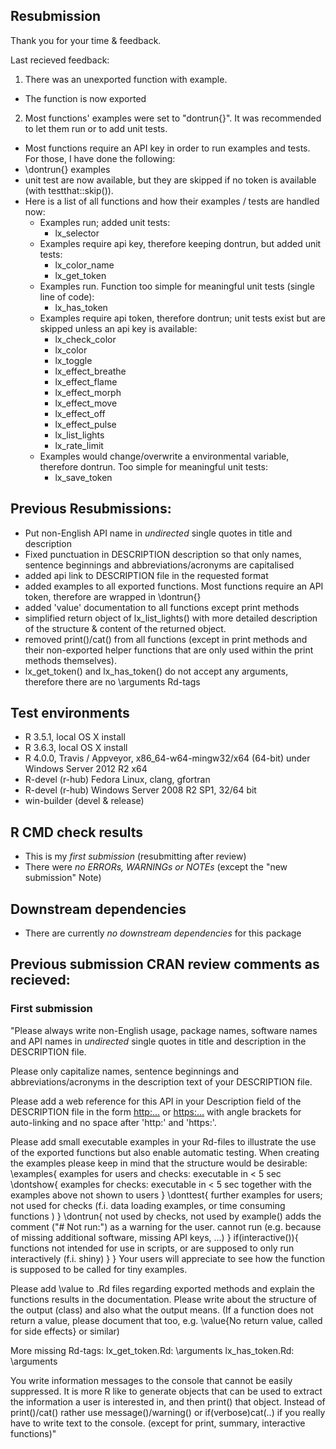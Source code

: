 ## Resubmission
Thank you for your time & feedback.

Last recieved feedback:

1. There was an unexported function with example.

  - The function is now exported

2. Most functions' examples were set to "dontrun{}". It was recommended to let them run or to add unit tests.

  - Most functions require an API key in order to run examples and tests. For those, I have done the following:
  - \dontrun{} examples
  - unit test are now available, but they are skipped if no token is available (with testthat::skip()).
  - Here is a list of all functions and how their examples / tests are handled now:
    - Examples run;  added unit tests:
        - lx_selector
    - Examples require api key, therefore keeping dontrun, but added unit tests:
        - lx_color_name
        - lx_get_token
    - Examples run. Function too simple for meaningful unit tests (single line of code):
        - lx_has_token
    - Examples require api token, therefore dontrun; unit tests exist but are skipped unless an api key is available:
        - lx_check_color    
        - lx_color        
        - lx_toggle
        - lx_effect_breathe
        - lx_effect_flame  
        - lx_effect_morph   
        - lx_effect_move   
        - lx_effect_off    
        - lx_effect_pulse   
        - lx_list_lights
        - lx_rate_limit
    - Examples would change/overwrite a environmental variable, therefore dontrun. Too simple for meaningful unit tests:
        - lx_save_token



## Previous Resubmissions: 
- Put non-English API name in *undirected* single quotes in title and description
- Fixed punctuation in DESCRIPTION description so that only names, sentence beginnings and
abbreviations/acronyms are capitalised
- added api link to DESCRIPTION file in the requested format
- added examples to all exported functions. Most functions require an API token, therefore are wrapped in \dontrun{}
- added 'value' documentation to all functions except print methods
- simplified return object of lx_list_lights() with more detailed description of the structure & content of the returned object.
- removed print()/cat() from all functions (except in print methods and their non-exported helper functions that are only used within the print methods themselves).
- lx_get_token() and lx_has_token() do not accept any arguments, therefore there are no \arguments Rd-tags

## Test environments
* R 3.5.1, local OS X install
* R 3.6.3, local OS X install 
* R 4.0.0, Travis / Appveyor, x86_64-w64-mingw32/x64 (64-bit) under Windows Server 2012 R2 x64
* R-devel (r-hub) Fedora Linux, clang, gfortran
* R-devel (r-hub) Windows Server 2008 R2 SP1, 32/64 bit
* win-builder (devel & release)

## R CMD check results
* This is my *first submission* (resubmitting after review)
* There were *no ERRORs, WARNINGs or NOTEs* (except the "new submission" Note)


## Downstream dependencies
* There are currently *no downstream dependencies* for this package

## Previous submission CRAN review comments as recieved:

### First submission 
"Please always write non-English usage, package names, software names and
API names in *undirected* single quotes in title and description in the
DESCRIPTION file.

Please only capitalize names, sentence beginnings and
abbreviations/acronyms in the description text of your DESCRIPTION file.

Please add a web reference for this API in your Description field of the
DESCRIPTION file in the form
<http:...> or <https:...>
with angle brackets for auto-linking and no space after 'http:' and
'https:'.

Please add small executable examples in your Rd-files to illustrate the
use of the exported functions but also enable automatic testing.
When creating the examples please keep in mind that the structure
would be desirable:
\examples{
    examples for users and checks:
    executable in < 5 sec
    \dontshow{
        examples for checks:
        executable in < 5 sec together with the examples above
        not shown to users
    }
    \donttest{
        further examples for users; not used for checks
        (f.i. data loading examples, or time consuming functions )
    }
    \dontrun{
     not used by checks, not used by example()
     adds the comment ("# Not run:") as a warning for the user.
     cannot run (e.g. because of missing additional software,
     missing API keys, ...)
    }
    if(interactive()){
        functions not intended for use in scripts,
        or are supposed to only run interactively
        (f.i. shiny)
    }
}
Your users will appreciate to see how the function is supposed to be
called for tiny examples.

Please add \value to .Rd files regarding exported methods and explain
the functions results in the documentation. Please write about the
structure of the output (class) and also what the output means.
(If a function does not return a value, please document that too, e.g.
\value{No return value, called for side effects} or similar)

More missing Rd-tags:
      lx_get_token.Rd: \arguments
      lx_has_token.Rd: \arguments

You write information messages to the console that cannot be easily
suppressed.
It is more R like to generate objects that can be used to extract the
information a user is interested in, and then print() that object.
Instead of print()/cat() rather use message()/warning()  or
if(verbose)cat(..) if you really have to write text to the console.
(except for print, summary, interactive functions)"






